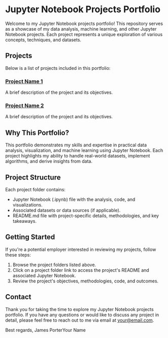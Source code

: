 # Jupyter Notebook Projects Portfolio

Welcome to my Jupyter Notebook projects portfolio! This repository serves as a showcase of my data analysis, machine learning, and other Jupyter Notebook projects. Each project represents a unique exploration of various concepts, techniques, and datasets.

## Projects

Below is a list of projects included in this portfolio:

### [Project Name 1](link-to-project-folder)
A brief description of the project and its objectives.

### [Project Name 2](link-to-project-folder)
A brief description of the project and its objectives.

<!-- Add more project sections as needed -->

## Why This Portfolio?

This portfolio demonstrates my skills and expertise in practical data analysis, visualization, and machine learning using Jupyter Notebook. Each project highlights my ability to handle real-world datasets, implement algorithms, and derive insights from data.

## Project Structure

Each project folder contains:

- Jupyter Notebook (.ipynb) file with the analysis, code, and visualizations.
- Associated datasets or data sources (if applicable).
- README.md file with project-specific details, methodologies, and key takeaways.

## Getting Started

If you're a potential employer interested in reviewing my projects, follow these steps:

1. Browse the project folders listed above.
2. Click on a project folder link to access the project's README and associated Jupyter Notebook.
3. Review the project's objectives, methodologies, code, and outcomes.

## Contact

Thank you for taking the time to explore my Jupyter Notebook projects portfolio. If you have any questions or would like to discuss any project in detail, please feel free to reach out to me via email at your@email.com.

Best regards,
James PorterYour Name
